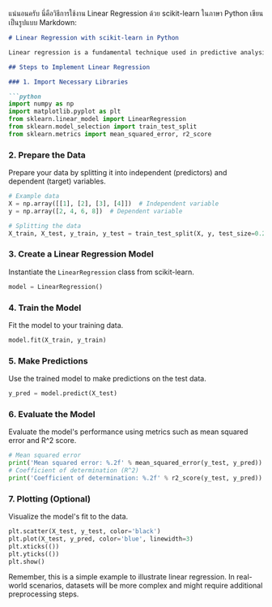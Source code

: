แน่นอนครับ นี่คือวิธีการใช้งาน Linear Regression ด้วย scikit-learn ในภาษา Python เขียนเป็นรูปแบบ Markdown:

```markdown
# Linear Regression with scikit-learn in Python

Linear regression is a fundamental technique used in predictive analysis. It helps in understanding the relationship between one dependent variable and one or more independent variables.

## Steps to Implement Linear Regression

### 1. Import Necessary Libraries

```python
import numpy as np
import matplotlib.pyplot as plt
from sklearn.linear_model import LinearRegression
from sklearn.model_selection import train_test_split
from sklearn.metrics import mean_squared_error, r2_score
```

### 2. Prepare the Data

Prepare your data by splitting it into independent (predictors) and dependent (target) variables.

```python
# Example data
X = np.array([[1], [2], [3], [4]])  # Independent variable
y = np.array([2, 4, 6, 8])  # Dependent variable

# Splitting the data
X_train, X_test, y_train, y_test = train_test_split(X, y, test_size=0.2, random_state=42)
```

### 3. Create a Linear Regression Model

Instantiate the `LinearRegression` class from scikit-learn.

```python
model = LinearRegression()
```

### 4. Train the Model

Fit the model to your training data.

```python
model.fit(X_train, y_train)
```

### 5. Make Predictions

Use the trained model to make predictions on the test data.

```python
y_pred = model.predict(X_test)
```

### 6. Evaluate the Model

Evaluate the model's performance using metrics such as mean squared error and R^2 score.

```python
# Mean squared error
print('Mean squared error: %.2f' % mean_squared_error(y_test, y_pred))
# Coefficient of determination (R^2)
print('Coefficient of determination: %.2f' % r2_score(y_test, y_pred))
```

### 7. Plotting (Optional)

Visualize the model's fit to the data.

```python
plt.scatter(X_test, y_test, color='black')
plt.plot(X_test, y_pred, color='blue', linewidth=3)
plt.xticks(())
plt.yticks(())
plt.show()
```

Remember, this is a simple example to illustrate linear regression. In real-world scenarios, datasets will be more complex and might require additional preprocessing steps.
